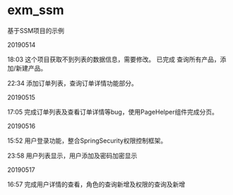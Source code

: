 # exm_ssm
基于SSM项目的示例

20190514 

18:03 这个项目获取不到列表的数据信息，需要修改。 已完成 查询所有产品，添加/新建产品。

22:34 添加订单列表，查询订单详情功能部分。

20190515

17:05 完成订单列表及查看订单详情等bug，使用PageHelper组件完成分页。

20190516

15:52 用户登录功能，整合SpringSecurity权限控制框架。

23:58 用户列表显示，用户添加及密码加密显示

20190517 

16:57 完成用户详情的查看，角色的查询新增及权限的查询及新增